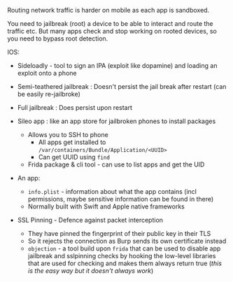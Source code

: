 
Routing network traffic is harder on mobile as each app is sandboxed. 

You need to jailbreak (root) a device to be able to interact and route the traffic etc.
But many apps check and stop working on rooted devices, so you need to bypass root detection.

IOS:
- Sideloadly - tool to sign an IPA (exploit like dopamine) and loading an exploit onto a phone

- Semi-teathered jailbreak : Doesn't persist the jail break after restart (can be easily re-jailbroke)
- Full jailbreak : Does persist upon restart

- Sileo app : like an app store for jailbroken phones to install packages
	- Allows you to SSH to phone
		- All apps get installed to `/var/containers/Bundle/Application/<UUID>`
		- Can get UUID using `find`
	- Frida package & cli tool - can use to list apps and get the UID 

- An app:
	- `info.plist` - information about what the app contains (incl permissions, maybe sensitive information can be found in there)
	- Normally built with Swift and Apple native frameworks

- SSL Pinning - Defence against packet interception
	- They have pinned the fingerprint of their public key in their TLS
	- So it rejects the connection as Burp sends its own certificate instead
	- `objection` - a tool build upon `frida` that can be used to disable app jailbreak and sslpinning checks by hooking the low-level libraries that are used for checking and makes them always return true (*this is the easy way but it doesn't always work*)
